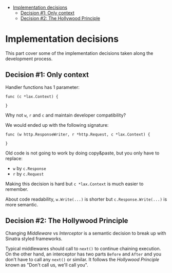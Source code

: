 
<!-- MarkdownTOC autolink=true bracket=round depth=4 -->

- [Implementation decisions](#implementation-decisions)
    - [Decision #1: Only context](#decision-1-only-context)
    - [Decision #2: The Hollywood Principle](#decision-2-the-hollywood-principle)

<!-- /MarkdownTOC -->

# Implementation decisions

This part cover some of the implementation decisions taken along the development process.

## Decision #1: Only context

Handler functions has 1 parameter:

```
func (c *lax.Context) {
    
}
```

Why not `w`, `r` and `c` and maintain developer compatibility?

We would ended up with the following signature:

```
func (w http.ResponseWriter, r *http.Request, c *lax.Context) {
    
}
```

Old code is not going to work by doing copy&paste, but you only have to replace:

* `w` by `c.Response`
* `r` by `c.Request`

Making this decision is hard but `c *lax.Context` is much easier to remember.

About code readability, `w.Write(...)` is shorter but `c.Response.Write(...)` is more semantic.

## Decision #2: The Hollywood Principle

Changing _Middleware_ vs _Interceptor_ is a semantic decision to break up with Sinatra styled frameworks.

Typical middlewares should call to `next()` to continue chaining execution. On the other hand, an interceptor has two parts `Before` and `After` and you don't have to call any `next()` or similar. It follows the _Hollywood Principle_ known as "Don't call us, we'll call you".

